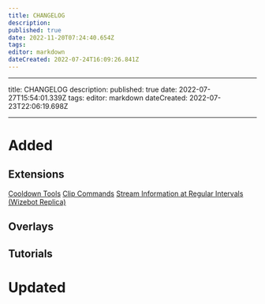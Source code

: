 ```yaml
---
title: CHANGELOG
description: 
published: true
date: 2022-11-20T07:24:40.654Z
tags: 
editor: markdown
dateCreated: 2022-07-24T16:09:26.841Z
---
```


- - -
title: CHANGELOG description: published: true date: 2022-07-27T15:54:01.339Z tags: editor: markdown dateCreated: 2022-07-23T22:06:19.698Z
- - -

# Added

## Extensions

[Cooldown Tools](/en/extensions/cooldown-tools) [Clip Commands](/en/extensions/clip-commands) [Stream Information at Regular Intervals (Wizebot Replica)](/extensions/stream-infos-at-regular-intervals)

## Overlays

## Tutorials

# Updated
